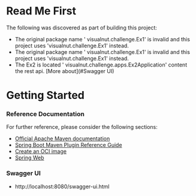 # Read Me First
The following was discovered as part of building this project:

* The original package name ' visualnut.challenge.Ex1' is invalid and this project uses 'visualnut.challenge.Ex1' instead.
* The original package name ' visualnut.challenge.Ex1' is invalid and this project uses 'visualnut.challenge.Ex1' instead.
* The Ex2 is located ' visualnut.challenge.apps.Ex2Application' content the rest api. [More about](#Swagger UI)

# Getting Started

### Reference Documentation
For further reference, please consider the following sections:

* [Official Apache Maven documentation](https://maven.apache.org/guides/index.html)
* [Spring Boot Maven Plugin Reference Guide](https://docs.spring.io/spring-boot/docs/2.6.7/maven-plugin/reference/html/)
* [Create an OCI image](https://docs.spring.io/spring-boot/docs/2.6.7/maven-plugin/reference/html/#build-image)
* [Spring Web](https://docs.spring.io/spring-boot/docs/2.6.7/reference/htmlsingle/#boot-features-developing-web-applications)
### Swagger UI
- http://localhost:8080/swagger-ui.html